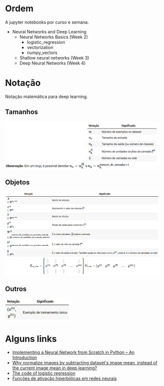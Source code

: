 ﻿# Ordem
A jupyter notebooks por curso e semana.

- Neural Networks and Deep Learning
  - Neural Networks Basics (Week 2)
    - logistic_regression
    - vectorization
    - numpy_vectors
  - Shallow neural networks (Week 3)
  - Deep Neural Networks (Week 4)

# Notação
Notação matemática para deep learning.

## Tamanhos
![notacao-tamanho](img/notacao-tamanho.png)

## Objetos
![notacao-objetos](img/notacao-objetos.png)

## Outros
![notacao-outros](img/notacao-outros.png)

# Alguns links

- [Implementing a Neural Network from Scratch in Python – An Introduction](http://www.wildml.com/2015/09/implementing-a-neural-network-from-scratch/)
- [Why normalize images by subtracting dataset's image mean, instead of the current image mean in deep learning?](https://stats.stackexchange.com/questions/211436/why-normalize-images-by-subtracting-datasets-image-mean-instead-of-the-current)
- [The code of logistic regression](http://himarsh.org/the-code-of-logistic-regression/)
- [Funções de ativação hiperbólicas em redes neurais](https://www.cos.ufrj.br/uploadfile/publicacao/2759.pdf)
